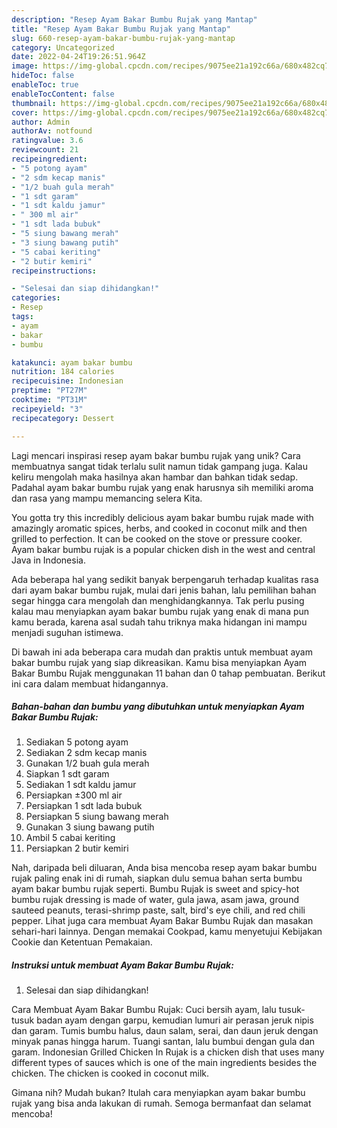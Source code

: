 ```yaml
---
description: "Resep Ayam Bakar Bumbu Rujak yang Mantap"
title: "Resep Ayam Bakar Bumbu Rujak yang Mantap"
slug: 660-resep-ayam-bakar-bumbu-rujak-yang-mantap
category: Uncategorized
date: 2022-04-24T19:26:51.964Z
image: https://img-global.cpcdn.com/recipes/9075ee21a192c66a/680x482cq70/ayam-bakar-bumbu-rujak-foto-resep-utama.jpg
hideToc: false
enableToc: true
enableTocContent: false
thumbnail: https://img-global.cpcdn.com/recipes/9075ee21a192c66a/680x482cq70/ayam-bakar-bumbu-rujak-foto-resep-utama.jpg
cover: https://img-global.cpcdn.com/recipes/9075ee21a192c66a/680x482cq70/ayam-bakar-bumbu-rujak-foto-resep-utama.jpg
author: Admin
authorAv: notfound
ratingvalue: 3.6
reviewcount: 21
recipeingredient:
- "5 potong ayam"
- "2 sdm kecap manis"
- "1/2 buah gula merah"
- "1 sdt garam"
- "1 sdt kaldu jamur"
- " 300 ml air"
- "1 sdt lada bubuk"
- "5 siung bawang merah"
- "3 siung bawang putih"
- "5 cabai keriting"
- "2 butir kemiri"
recipeinstructions:

- "Selesai dan siap dihidangkan!"
categories:
- Resep
tags:
- ayam
- bakar
- bumbu

katakunci: ayam bakar bumbu 
nutrition: 184 calories
recipecuisine: Indonesian
preptime: "PT27M"
cooktime: "PT31M"
recipeyield: "3"
recipecategory: Dessert

---
```





Lagi mencari inspirasi resep ayam bakar bumbu rujak yang unik? Cara membuatnya sangat tidak terlalu sulit namun tidak gampang juga. Kalau keliru mengolah maka hasilnya akan hambar dan bahkan tidak sedap. Padahal ayam bakar bumbu rujak yang enak harusnya sih memiliki aroma dan rasa yang mampu memancing selera Kita.





You gotta try this incredibly delicious ayam bakar bumbu rujak made with amazingly aromatic spices, herbs, and cooked in coconut milk and then grilled to perfection. It can be cooked on the stove or pressure cooker. Ayam bakar bumbu rujak is a popular chicken dish in the west and central Java in Indonesia.

Ada beberapa hal yang sedikit banyak berpengaruh terhadap kualitas rasa dari ayam bakar bumbu rujak, mulai dari jenis bahan, lalu pemilihan bahan segar hingga cara mengolah dan menghidangkannya. Tak perlu pusing kalau mau menyiapkan ayam bakar bumbu rujak yang enak di mana pun kamu berada, karena asal sudah tahu triknya maka hidangan ini mampu menjadi suguhan istimewa.






Di bawah ini ada beberapa cara mudah dan praktis untuk membuat ayam bakar bumbu rujak yang siap dikreasikan. Kamu bisa menyiapkan Ayam Bakar Bumbu Rujak menggunakan 11 bahan dan 0 tahap pembuatan. Berikut ini cara dalam membuat hidangannya.

<!--inarticleads1-->

##### Bahan-bahan dan bumbu yang dibutuhkan untuk menyiapkan Ayam Bakar Bumbu Rujak:

1. Sediakan 5 potong ayam
1. Sediakan 2 sdm kecap manis
1. Gunakan 1/2 buah gula merah
1. Siapkan 1 sdt garam
1. Sediakan 1 sdt kaldu jamur
1. Persiapkan  ±300 ml air
1. Persiapkan 1 sdt lada bubuk
1. Persiapkan 5 siung bawang merah
1. Gunakan 3 siung bawang putih
1. Ambil 5 cabai keriting
1. Persiapkan 2 butir kemiri


Nah, daripada beli diluaran, Anda bisa mencoba resep ayam bakar bumbu rujak paling enak ini di rumah, siapkan dulu semua bahan serta bumbu ayam bakar bumbu rujak seperti. Bumbu Rujak is sweet and spicy-hot bumbu rujak dressing is made of water, gula jawa, asam jawa, ground sauteed peanuts, terasi-shrimp paste, salt, bird&#39;s eye chili, and red chili pepper. Lihat juga cara membuat Ayam Bakar Bumbu Rujak dan masakan sehari-hari lainnya. Dengan memakai Cookpad, kamu menyetujui Kebijakan Cookie dan Ketentuan Pemakaian. 

<!--inarticleads2-->

##### Instruksi untuk membuat Ayam Bakar Bumbu Rujak:


1. Selesai dan siap dihidangkan!

Cara Membuat Ayam Bakar Bumbu Rujak: Cuci bersih ayam, lalu tusuk-tusuk badan ayam dengan garpu, kemudian lumuri air perasan jeruk nipis dan garam. Tumis bumbu halus, daun salam, serai, dan daun jeruk dengan minyak panas hingga harum. Tuangi santan, lalu bumbui dengan gula dan garam. Indonesian Grilled Chicken In Rujak is a chicken dish that uses many different types of sauces which is one of the main ingredients besides the chicken. The chicken is cooked in coconut milk. 

Gimana nih? Mudah bukan? Itulah cara menyiapkan ayam bakar bumbu rujak yang bisa anda lakukan di rumah. Semoga bermanfaat dan selamat mencoba!

